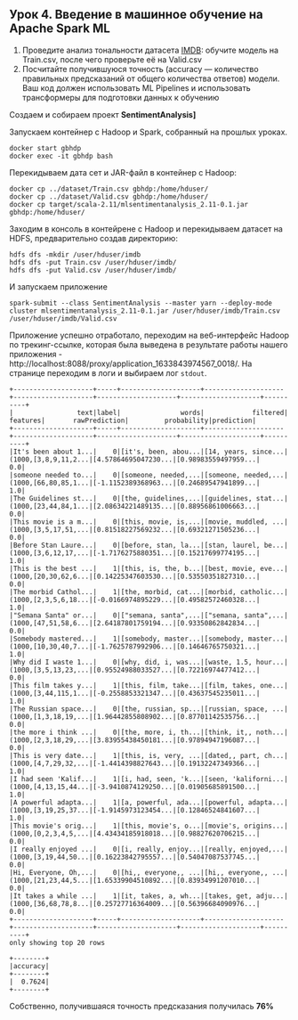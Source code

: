 ## Урок 4. Введение в машинное обучение на Apache Spark ML
1. Проведите анализ тональности датасета [IMDB](https://www.kaggle.com/columbine/imdb-dataset-sentiment-analysis-in-csv-format): 
   обучите модель на Train.csv, после чего проверьте её на Valid.csv
2. Посчитайте получившуюся точность (accuracy — количество правильных предсказаний от общего количества ответов) модели. 
   Ваш код должен использовать ML Pipelines и использовать трансформеры для подготовки данных к обучению


Создаем и собираем проект **SentimentAnalysis]**

Запускаем контейнер с Hadoop и Spark, собранный на прошлых уроках.

	docker start gbhdp
	docker exec -it gbhdp bash

Перекидываем дата сет и JAR-файл в контейнер с Hadoop:

	docker cp ../dataset/Train.csv gbhdp:/home/hduser/
	docker cp ../dataset/Valid.csv gbhdp:/home/hduser/	
	docker cp target/scala-2.11/mlsentimentanalysis_2.11-0.1.jar gbhdp:/home/hduser/

Заходим в консоль в контейрене с Hadoop и перекидываем датасет на HDFS, предварительно создав директорию:

    hdfs dfs -mkdir /user/hduser/imdb
    hdfs dfs -put Train.csv /user/hduser/imdb/
	hdfs dfs -put Valid.csv /user/hduser/imdb/

	
И запускаем приложение
	
	spark-submit --class SentimentAnalysis --master yarn --deploy-mode cluster mlsentimentanalysis_2.11-0.1.jar /user/hduser/imdb/Train.csv /user/hduser/imdb/Valid.csv

Приложение успешно отработало, переходим на веб-интерфейс Hadoop по трекинг-ссылке, которая была выведена в результате работы нашего приложения - http://localhost:8088/proxy/application_1633843974567_0018/. На странице переходим в логи и выбираем лог `stdout`.

	+--------------------+-----+--------------------+--------------------+--------------------+--------------------+--------------------+----------+
	|                text|label|               words|            filtered|            features|       rawPrediction|         probability|prediction|
	+--------------------+-----+--------------------+--------------------+--------------------+--------------------+--------------------+----------+
	|It's been about 1...|    0|[it's, been, abou...|[14, years, since...|(1000,[3,8,9,11,2...|[4.57864695047230...|[0.98983559497959...|       0.0|
	|someone needed to...|    0|[someone, needed,...|[someone, needed,...|(1000,[66,80,85,1...|[-1.1152389368963...|[0.24689547941899...|       1.0|
	|The Guidelines st...|    0|[the, guidelines,...|[guidelines, stat...|(1000,[23,44,84,1...|[2.08634221489135...|[0.88956861006663...|       0.0|
	|This movie is a m...|    0|[this, movie, is,...|[movie, muddled, ...|(1000,[3,5,17,51,...|[0.81518227569232...|[0.69321271505236...|       0.0|
	|Before Stan Laure...|    0|[before, stan, la...|[stan, laurel, be...|(1000,[3,6,12,17,...|[-1.7176275880351...|[0.15217699774195...|       1.0|
	|This is the best ...|    1|[this, is, the, b...|[best, movie, eve...|(1000,[20,30,62,6...|[0.14225347603530...|[0.53550351827310...|       0.0|
	|The morbid Cathol...|    1|[the, morbid, cat...|[morbid, catholic...|(1000,[2,3,5,6,18...|[-0.0166974895229...|[0.49582572460328...|       1.0|
	|"Semana Santa" or...|    0|["semana, santa",...|["semana, santa",...|(1000,[47,51,58,6...|[2.64187801759194...|[0.93350862842834...|       0.0|
	|Somebody mastered...|    1|[somebody, master...|[somebody, master...|(1000,[10,30,40,7...|[-1.7625787992906...|[0.14646765750321...|       1.0|
	|Why did I waste 1...|    0|[why, did, i, was...|[waste, 1.5, hour...|(1000,[3,5,13,23,...|[0.95524988033527...|[0.72216974477412...|       0.0|
	|This film takes y...|    1|[this, film, take...|[film, takes, one...|(1000,[3,44,115,1...|[-0.2558853321347...|[0.43637545235011...|       1.0|
	|The Russian space...|    0|[the, russian, sp...|[russian, space, ...|(1000,[1,3,18,19,...|[1.96442855808902...|[0.87701142535756...|       0.0|
	|the more i think ...|    0|[the, more, i, th...|[think, it,, noth...|(1000,[2,3,18,29,...|[3.83955438450181...|[0.97894947196087...|       0.0|
	|This is very date...|    1|[this, is, very, ...|[dated,, part, ch...|(1000,[4,7,29,32,...|[-1.4414398827643...|[0.19132247349366...|       1.0|
	|I had seen 'Kalif...|    1|[i, had, seen, 'k...|[seen, 'kaliforni...|(1000,[4,13,15,44...|[-3.9410874129250...|[0.01905685891500...|       1.0|
	|A powerful adapta...|    1|[a, powerful, ada...|[powerful, adapta...|(1000,[3,19,25,37...|[-1.9145973123454...|[0.12846524841607...|       1.0|
	|This movie's orig...|    1|[this, movie's, o...|[movie's, origins...|(1000,[0,2,3,4,5,...|[4.43434185918018...|[0.98827620706215...|       0.0|
	|I really enjoyed ...|    0|[i, really, enjoy...|[really, enjoyed,...|(1000,[3,19,44,50...|[0.16223842795557...|[0.54047087537745...|       0.0|
	|Hi, Everyone, Oh,...|    0|[hi,, everyone,, ...|[hi,, everyone,, ...|(1000,[21,23,44,5...|[1.65339904510892...|[0.83934991207010...|       0.0|
	|It takes a while ...|    1|[it, takes, a, wh...|[takes, get, adju...|(1000,[36,68,78,8...|[0.25727716364009...|[0.56396684090976...|       0.0|
	+--------------------+-----+--------------------+--------------------+--------------------+--------------------+--------------------+----------+
	only showing top 20 rows

	+--------+
	|accuracy|
	+--------+
	|  0.7624|
	+--------+

Собственно, получившаяся точность предсказания получилась **76%**